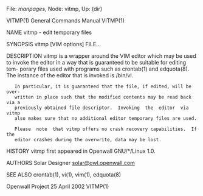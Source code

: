 File: *manpages*,  Node: vitmp,  Up: (dir)

VITMP(1)                    General Commands Manual                   VITMP(1)



NAME
       vitmp - edit temporary files

SYNOPSIS
       vitmp [VIM options] FILE...

DESCRIPTION
       vitmp  is  a  wrapper around the VIM editor which may be used to invoke
       the editor in a way that is guaranteed to be suitable for editing  tem-
       porary files used with programs such as crontab(1) and edquota(8).  The
       instance of the editor that is invoked is /bin/vi.

       In particular, it is guaranteed that the file, if edited, will be over-
       written in place such that the modified contents may be read back via a
       previously obtained file descriptor.  Invoking  the  editor  via  vitmp
       also makes sure that no additional editor temporary files are used.

       Please  note  that vitmp offers no crash recovery capabilities.  If the
       editor crashes during the overwrite, data may be lost.

HISTORY
       vitmp first appeared in Openwall GNU/*/Linux 1.0.

AUTHORS
       Solar Designer <solar@owl.openwall.com>

SEE ALSO
       crontab(1), vi(1), vim(1), edquota(8)



Openwall Project                 25 April 2002                        VITMP(1)
